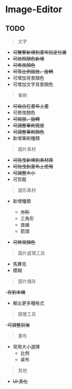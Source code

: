 # Image-Editor

## TODO

> 文字

- ~~可雙擊新增到畫布指定位置~~
- ~~可依照顏色新增~~
- ~~可修改顏色~~
- ~~可等比例縮放、旋轉~~
- 可增加背景顏色
- 可增加文字背景顏色

> 筆刷

- ~~可自由在畫布上畫~~
- 可修改顏色
- ~~可縮放、旋轉~~
- ~~可調整筆刷寬度~~
- ~~可調整筆刷顏色~~
- 新增筆刷種類

> 圖片素材

- ~~可拖曳新增到素材庫~~
- ~~可拖曳到畫布上使用~~
- ~~可調整大小~~
- 可剪裁

> 圖形素材

- 新增種類

  - ~~方形~~
  - 三角形
  - 直線
  - 箭頭

- ~~可修改顏色~~

> 圖片處理工具

- 馬賽克
- 模糊

> 圖片儲存

-~~存到本機~~

- 輸出更多種格式

> 圖層工具

-~~可調整前後~~

> 畫布

- 常用大小選擇
  - 比例
  - 桌布

> 其他

- ~~UI 美化~~
